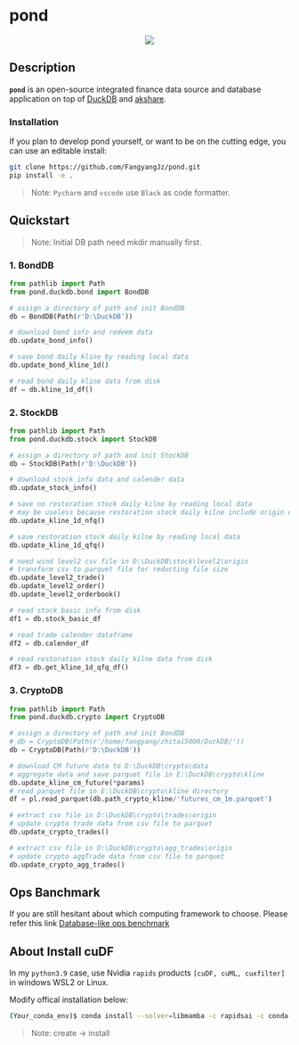 pond
========================
<div align="center">
<img src="https://github.com/FangyangJz/pond/assets/19723117/f0b39772-284f-407b-8452-31d0e9583a5a?raw=true">
</div>

## Description

**`pond`** is an open-source integrated finance data source and database application on top of [DuckDB](https://duckdb.org/) and [akshare](https://github.com/akfamily/akshare).

### Installation

If you plan to develop pond yourself, or want to be on the cutting edge, you can use an editable install:
```bash
git clone https://github.com/FangyangJz/pond.git
pip install -e .
```
>Note: `Pycharm` and `vscode` use `Black` as code formatter.

## Quickstart

>Note: Initial DB path need mkdir manually first.

### 1. BondDB
```python
from pathlib import Path
from pond.duckdb.bond import BondDB

# assign a directory of path and init BondDB 
db = BondDB(Path(r'D:\DuckDB'))

# download bond info and redeem data
db.update_bond_info()

# save bond daily kline by reading local data 
db.update_bond_kline_1d()

# read bond daily kline data from disk
df = db.kline_1d_df()
```

### 2. StockDB
```python
from pathlib import Path
from pond.duckdb.stock import StockDB

# assign a directory of path and init StockDB 
db = StockDB(Path(r'D:\DuckDB'))

# download stock info data and calender data
db.update_stock_info()

# save no restoration stock daily kilne by reading local data
# may be useless because restoration stock daily kilne include origin data
db.update_kline_1d_nfq()

# save restoration stock daily kilne by reading local data
db.update_kline_1d_qfq()

# need wind level2 csv file in D:\DuckDB\stock\level2\origin
# transform csv to parquet file for reducting file size
db.update_level2_trade()
db.update_level2_order()
db.update_level2_orderbook()

# read stock basic info from disk
df1 = db.stock_basic_df

# read trade calender dataframe
df2 = db.calender_df

# read restoration stock daily kilne data from disk
df3 = db.get_kline_1d_qfq_df()
```

### 3. CryptoDB
```python
from pathlib import Path
from pond.duckdb.crypto import CryptoDB

# assign a directory of path and init BondDB 
# db = CryptoDB(Path(r'/home/fangyang/zhitai5000/DuckDB/'))
db = CryptoDB(Path(r'D:\DuckDB'))

# download CM future data to D:\DuckDB\crypto\data
# aggregate data and save parquet file in E:\DuckDB\crypto\kline
db.update_kline_cm_future(*params)
# read parquet file in E:\DuckDB\crypto\kline directory
df = pl.read_parquet(db.path_crypto_kline/'futures_cm_1m.parquet')

# extract csv file in D:\DuckDB\crypto\trades\origin
# update crypto trade data from csv file to parquet
db.update_crypto_trades()

# extract csv file in D:\DuckDB\crypto\agg_trades\origin
# update crypto aggTrade data from csv file to parquet
db.update_crypto_agg_trades()
```

## Ops Banchmark

If you are still hesitant about which computing framework to choose. Please refer this link [Database-like ops benchmark](https://duckdblabs.github.io/db-benchmark/)

## About Install cuDF

In my `python3.9` case, use Nvidia `rapids` products `[cuDF, cuML, cuxfilter]` in windows WSL2 or Linux.

Modify offical installation below:
```bash
(Your_conda_env)$ conda install --solver=libmamba -c rapidsai -c conda-forge -c nvidia cudf=23.10 cuml=23.10 cuxfilter=23.10 python=3.9 cuda-version=12.0
```
> Note: create -> install
